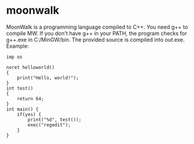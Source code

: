 # moonwalk
MoonWalk is a programming language compiled to C++. 
You need g++ to compile MW.
If you don't have g++ in your PATH, the program checks for g++.exe in C:/MinGW/bin.
The provided source is compiled into out.exe.
Example:
```
imp os

noret helloworld()
{
    print("Hello, world!");
}
int test()
{
    return 64;
}
int main() {
    if(yes) {
        print("%d", test());
        exec("regedit");
    }
}
```